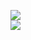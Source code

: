 [![](https://img.shields.io/badge/Made%20With-Github%20Spray-lightgrey.svg?style=for-the-badge&logo=github)](https://github.com/Annihil/github-spray#17238)  
[![](https://i.imgur.com/2DrTn0Z.gif)](https://github.com/Annihil/github-spray)